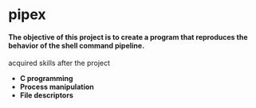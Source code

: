 # pipex

#### The objective of this project is to create a program that reproduces the behavior of the shell command pipeline.

acquired skills after the project 
- **C programming**
- **Process manipulation**
- **File descriptors**
